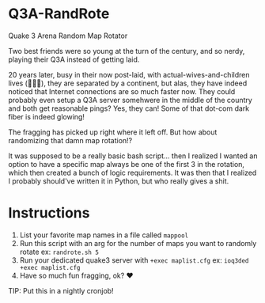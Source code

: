 # Q3A-RandRote
Quake 3 Arena Random Map Rotator

Two best friends were so young at the turn of the century, and so nerdy, playing their Q3A instead of getting laid.

20 years later, busy in their now post-laid, with actual-wives-and-children lives (👍🏻🎊), they are separated by a continent, but alas, they have indeed noticed that Internet connections are so much faster now.  They could probably even setup a Q3A server somehwere in the middle of the country and both get reasonable pings?  Yes, they can!  Some of that dot-com dark fiber is indeed glowing!

The fragging has picked up right where it left off.  But how about randomizing that damn map rotation!?

It was supposed to be a really basic bash script... then I realized I wanted an option to have a specific map always be one of the first 3 in the rotation, which then created a bunch of logic requirements.  It was then that I realized I probably should've written it in Python, but who really gives a shit.


# Instructions
1. List your favorite map names in a file called `mappool`
2. Run this script with an arg for the number of maps you want to randomly rotate
	ex: `randrote.sh 5`
3. Run your dedicated quake3 server with `+exec maplist.cfg`
	ex: `ioq3ded +exec maplist.cfg`
4. Have so much fun fragging, ok? ❤️

TIP: Put this in a nightly cronjob!

